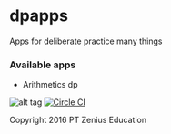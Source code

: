 # dpapps

Apps for deliberate practice many things

### Available apps

- Arithmetics dp

![alt tag](https://circleci.com/gh/squest/dpapps.svg?style=svg)
[![Circle CI](https://circleci.com/gh/squest/dpapps.svg?style=svg)](https://circleci.com/gh/squest/dpapps)

Copyright 2016 PT Zenius Education
